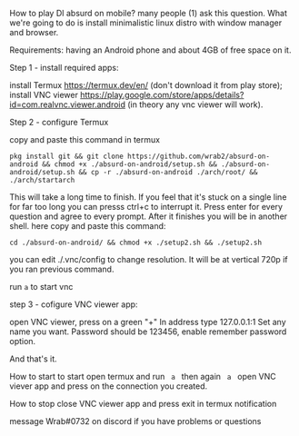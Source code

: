 How to play DI absurd on mobile?
many people (1) ask this question. 
What we're going to do is install minimalistic linux distro with window manager and browser.

Requirements: 
having an Android phone and about 4GB of free space on it.

  Step 1 - install required apps:

install Termux https://termux.dev/en/ (don't download it from play store);
install VNC viewer https://play.google.com/store/apps/details?id=com.realvnc.viewer.android (in theory any vnc viewer will work).

  Step 2 - configure Termux

copy and paste this command in termux
```
pkg install git && git clone https://github.com/wrab2/absurd-on-android && chmod +x ./absurd-on-android/setup.sh && ./absurd-on-android/setup.sh && cp -r ./absurd-on-android ./arch/root/ && ./arch/startarch
```
This will take a long time to finish. If you feel that it's stuck on a single line for far too long you can presss ctrl+c to interrupt it. Press enter for every question and agree to every prompt.
After it finishes you will be in another shell.
here copy and paste this command:
```
cd ./absurd-on-android/ && chmod +x ./setup2.sh && ./setup2.sh
```
you can edit ./.vnc/config to change resolution. It will be at vertical 720p if you ran previous command.

run
``` a ```
to start vnc

step 3 - cofigure VNC viewer app:

open VNC viewer, press on a green "+"
In address type 127.0.0.1:1
Set any name you want.
Password should be 123456, enable remember password option.

And that's it.

How to start
 to start open termux and run
  ```  a  ```
  then again
  ```  a  ``` 
  open VNC viever app and press on the connection you created.
  
How to stop 
  close VNC viewer app and press exit in termux notification  

message Wrab#0732 on discord if you have problems or questions
